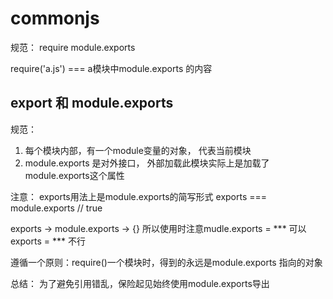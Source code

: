 <!--
 * @Date: 2022-11-29 14:02:48
 * @LastEditors: zhaogang 156606672@qq.com
 * @LastEditTime: 2022-11-29 14:28:03
 * @FilePath: /learn-node-20221114/src/system_module/tomodule/des.md
 * @name: filename
 * @description: description
-->
# commonjs

规范： require module.exports

require('a.js') === a模块中module.exports 的内容


## export 和 module.exports
规范：
1. 每个模块内部，有一个module变量的对象， 代表当前模块
2. module.exports 是对外接口， 外部加载此模块实际上是加载了module.exports这个属性

注意：
exports用法上是module.exports的简写形式
exports === module.exports // true

exports -> module.exports -> {}
所以使用时注意mudle.exports = *** 可以
exports = *** 不行

遵循一个原则：require()一个模块时，得到的永远是module.exports 指向的对象

总结： 为了避免引用错乱，保险起见始终使用module.exports导出
